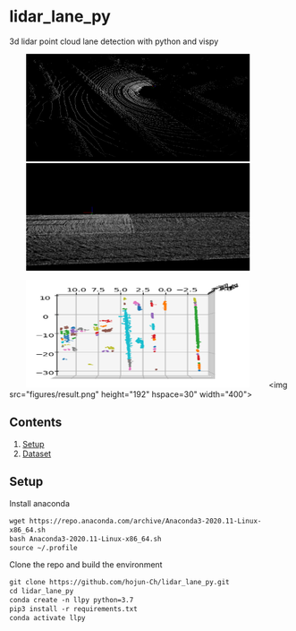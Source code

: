 # lidar_lane_py
3d lidar point cloud lane detection with python and vispy


<img src="figures/original.png" height="192" hspace=30 width="400"> <img src="figures/roadpoint.png" height="192" hspace=30 width="400"> 


<img src="figures/cluster.png" height="192" hspace=30 width="400"> <img src="figures/result.png" height="192" hspace=30" width="400">

## Contents
1. [Setup](#setup)
2. [Dataset](#dataset)

## Setup
Install anaconda
```Shell
wget https://repo.anaconda.com/archive/Anaconda3-2020.11-Linux-x86_64.sh
bash Anaconda3-2020.11-Linux-x86_64.sh
source ~/.profile
```

Clone the repo and build the environment

```Shell
git clone https://github.com/hojun-Ch/lidar_lane_py.git
cd lidar_lane_py
conda create -n llpy python=3.7
pip3 install -r requirements.txt
conda activate llpy
```

